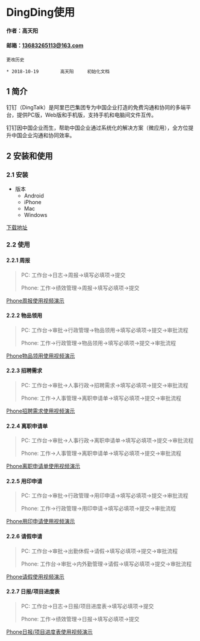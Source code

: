 # DingDing使用

#### 作者：高天阳
#### 邮箱：13683265113@163.com

```
更改历史

* 2018-10-19        高天阳     初始化文档

```

## 1 简介

钉钉（DingTalk）是阿里巴巴集团专为中国企业打造的免费沟通和协同的多端平台，提供PC版，Web版和手机版，支持手机和电脑间文件互传。

钉钉因中国企业而生，帮助中国企业通过系统化的解决方案（微应用），全方位提升中国企业沟通和协同效率。

## 2 安装和使用

### 2.1 安装

* 版本
    * Android
    * iPhone
    * Mac
    * Windows

[下载地址](https://tms.dingtalk.com/markets/dingtalk/download?spm=a3140.7858860.2231602.10.334e6d28LGtv8o)

### 2.2 使用

#### 2.2.1 周报

> PC: 工作台->日志->周报->填写必填项->提交
>
> Phone: 工作->绩效管理->周报->填写必填项->提交

[Phone周报使用视频演示](https://mitudegaoyang.gitbooks.io/mybook/content/assets/DingDing/weekly.mp4)

#### 2.2.2 物品领用

> PC: 工作台->审批->行政管理->物品领用->填写必填项->提交->审批流程
>
> Phone: 工作->行政管理->物品领用->填写必填项->提交->审批流程

[Phone物品领用使用视频演示](https://mitudegaoyang.gitbooks.io/mybook/content/assets/DingDing/items.mp4)

#### 2.2.3 招聘需求

> PC: 工作台->审批->人事行政->招聘需求->填写必填项->提交->审批流程
>
> Phone: 工作->人事管理->离职申请单->填写必填项->提交->审批流程

[Phone招聘需求使用视频演示](https://mitudegaoyang.gitbooks.io/mybook/content/assets/DingDing/hires.mp4)

#### 2.2.4 离职申请单

> PC: 工作台->审批->人事行政->离职申请单->填写必填项->提交->审批流程
>
> Phone: 工作->人事管理->离职申请单->填写必填项->提交->审批流程

[Phone离职申请单使用视频演示](https://mitudegaoyang.gitbooks.io/mybook/content/assets/DingDing/leaving.mp4)

#### 2.2.5 用印申请

> PC: 工作台->审批->行政管理->用印申请->填写必填项->提交->审批流程
>
> Phone: 工作->行政管理->用印申请->填写必填项->提交->审批流程

[Phone用印申请使用视频演示](https://mitudegaoyang.gitbooks.io/mybook/content/assets/DingDing/seal.mp4)

#### 2.2.6 请假申请

> PC: 工作台->审批->出勤休假->请假->填写必填项->提交->审批流程
>
> Phone: 工作台->审批->内外勤管理->请假->填写必填项->提交->审批流程

[Phone请假使用视频演示](https://mitudegaoyang.gitbooks.io/mybook/content/assets/DingDing/leave.mp4)

#### 2.2.7 日报/项目进度表

> PC: 工作台->日志->日报/项目进度表->填写必填项->提交
>
> Phone: 工作->绩效管理->日报->填写必填项->提交

[Phone日报/项目进度表使用视频演示](https://mitudegaoyang.gitbooks.io/mybook/content/assets/DingDing/daily.mp4)
